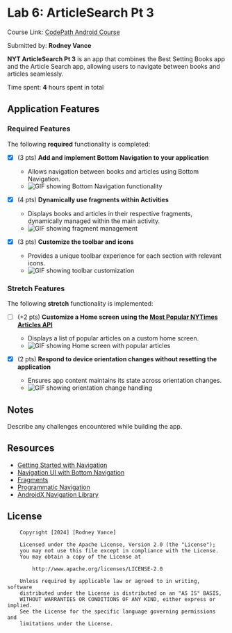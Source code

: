 # Lab 6: ArticleSearch Pt 3

Course Link: [CodePath Android Course](https://courses.codepath.org/courses/and102/unit/6)

Submitted by: **Rodney Vance** <!-- Replace 'Your Name Here' with your actual name -->

**NYT ArticleSearch Pt 3** is an app that combines the Best Setting Books app and the Article Search app, allowing users to navigate between books and articles seamlessly.

Time spent: **4** hours spent in total <!-- Replace 'X' with the number of hours you spent on this project -->

## Application Features

### Required Features

The following **required** functionality is completed:

- [x] (3 pts) **Add and implement Bottom Navigation to your application**
  - Allows navigation between books and articles using Bottom Navigation.
  - ![GIF showing Bottom Navigation functionality](https://i.giphy.com/media/v1.Y2lkPTc5MGI3NjExZTdrMjFjZmw1ZHI2OWNqMnhhNG04OGs0dmhuMmh4YXpwNWpweW9sayZlcD12MV9pbnRlcm5hbF9naWZfYnlfaWQmY3Q9Zw/7yoIWfhba359tWavKa/giphy.gif) <!-- Replace this link with your actual image/GIF link -->

- [x] (4 pts) **Dynamically use fragments within Activities**
  - Displays books and articles in their respective fragments, dynamically managed within the main activity.
  - ![GIF showing fragment management](https://i.giphy.com/media/v1.Y2lkPTc5MGI3NjExZTdrMjFjZmw1ZHI2OWNqMnhhNG04OGs0dmhuMmh4YXpwNWpweW9sayZlcD12MV9pbnRlcm5hbF9naWZfYnlfaWQmY3Q9Zw/7yoIWfhba359tWavKa/giphy.gif) <!-- Replace this link with your actual image/GIF link -->

- [x] (3 pts) **Customize the toolbar and icons**
  - Provides a unique toolbar experience for each section with relevant icons.
  - ![GIF showing toolbar customization](https://i.giphy.com/media/v1.Y2lkPTc5MGI3NjExZTdrMjFjZmw1ZHI2OWNqMnhhNG04OGs0dmhuMmh4YXpwNWpweW9sayZlcD12MV9pbnRlcm5hbF9naWZfYnlfaWQmY3Q9Zw/7yoIWfhba359tWavKa/giphy.gif) <!-- Replace this link with your actual image/GIF link -->

### Stretch Features

The following **stretch** functionality is implemented:

- [ ] (+2 pts) **Customize a Home screen using the [Most Popular NYTimes Articles API](https://developer.nytimes.com/docs/most-popular-product/1/overview)**
  - Displays a list of popular articles on a custom home screen.
  - ![GIF showing Home screen with popular articles](http://i.imgur.com/link/to/your/gif/file.gif) <!-- Replace this link with your actual image/GIF link -->

- [x] (2 pts) **Respond to device orientation changes without resetting the application**
  - Ensures app content maintains its state across orientation changes.
  - ![GIF showing orientation change handling](https://i.giphy.com/media/v1.Y2lkPTc5MGI3NjExa3hoZTBpMzlrZmJjZGF6bGw3MmYxY2phZzJqb2pvM3hrejA5eGRubCZlcD12MV9pbnRlcm5hbF9naWZfYnlfaWQmY3Q9Zw/fN1WBoH4xhvym7zxlm/giphy.gif) <!-- Replace this link with your actual image/GIF link -->

## Notes

Describe any challenges encountered while building the app. <!-- Replace this with your specific challenges and experiences -->

## Resources

- [Getting Started with Navigation](https://developer.android.com/guide/navigation/navigation-getting-started)
- [Navigation UI with Bottom Navigation](https://developer.android.com/guide/navigation/navigation-ui)
- [Fragments](https://developer.android.com/guide/fragments)
- [Programmatic Navigation](https://developer.android.com/guide/navigation/navigation-programmatic)
- [AndroidX Navigation Library](https://developer.android.com/jetpack/androidx/releases/navigation)

## License

```plaintext
    Copyright [2024] [Rodney Vance]

    Licensed under the Apache License, Version 2.0 (the "License");
    you may not use this file except in compliance with the License.
    You may obtain a copy of the License at

        http://www.apache.org/licenses/LICENSE-2.0

    Unless required by applicable law or agreed to in writing, software
    distributed under the License is distributed on an "AS IS" BASIS,
    WITHOUT WARRANTIES OR CONDITIONS OF ANY KIND, either express or implied.
    See the License for the specific language governing permissions and
    limitations under the License.